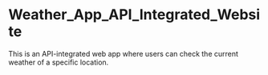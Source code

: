 # Weather_App_API_Integrated_Website
This is an API-integrated web app where users can check the current weather of a specific location.
